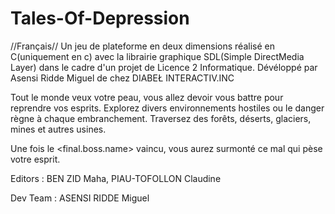 # Tales-Of-Depression

//Français//
Un jeu de plateforme en deux dimensions réalisé en C(uniquement en c) avec la librairie graphique SDL(Simple DirectMedia Layer) dans le cadre d'un projet de Licence 2 Informatique. 
Dévéloppé par Asensi Ridde Miguel de chez DIABEŁ INTERACTIV.INC

Tout le monde veux votre peau, vous allez devoir vous battre pour reprendre vos esprits. Explorez divers environnements hostiles ou le danger règne à chaque embranchement.
Traversez des forêts, déserts, glaciers, mines et autres usines.

Une fois le <final.boss.name> vaincu, vous aurez surmonté ce mal qui pèse votre esprit.


Editors : BEN ZID Maha, PIAU-TOFOLLON Claudine

Dev Team : ASENSI RIDDE Miguel
